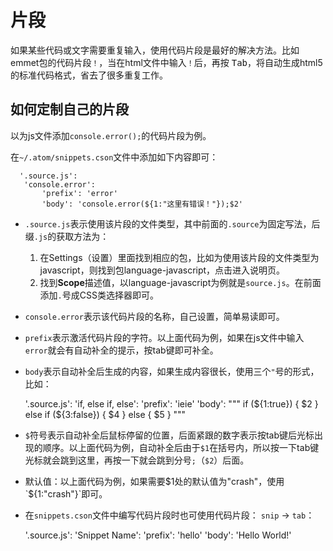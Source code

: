 # 片段

如果某些代码或文字需要重复输入，使用代码片段是最好的解决方法。比如emmet包的代码片段`！`，当在html文件中输入`！`后，再按 <kbd>Tab</kbd>，将自动生成html5的标准代码格式，省去了很多重复工作。

## 如何定制自己的片段

以为js文件添加`console.error();`的代码片段为例。

在`~/.atom/snippets.cson`文件中添加如下内容即可：

      '.source.js':
       'console.error':
           'prefix': 'error'
           'body': 'console.error(${1:"这里有错误！"});$2'

-   `.source.js`表示使用该片段的文件类型，其中前面的`.source`为固定写法，后缀`.js`的获取方法为：

    1.  在Settings（设置）里面找到相应的包，比如为使用该片段的文件类型为javascript，则找到包language-javascript，点击进入说明页。
    2.  找到**Scope**描述值，以language-javascript为例就是`source.js`。在前面添加`.`号成CSS类选择器即可。

-   `console.error`表示该代码片段的名称，自己设置，简单易读即可。

-   `prefix`表示激活代码片段的字符。以上面代码为例，如果在js文件中输入`error`就会有自动补全的提示，按tab键即可补全。

-   `body`表示自动补全后生成的内容，如果生成内容很长，使用三个`"`号的形式，比如：


      '.source.js':
        'if, else if, else':
          'prefix': 'ieie'
          'body': """
            if (${1:true}) {
              $2
            } else if (${3:false}) {
              $4
            } else {
              $5
            }
          """

-   `$`符号表示自动补全后鼠标停留的位置，后面紧跟的数字表示按tab键后光标出现的顺序。以上面代码为例，自动补全后由于`$1`在括号内，所以按一下tab键光标就会跳到这里，再按一下就会跳到分号`;`（`$2`）后面。
-   默认值：以上面代码为例，如果需要$1处的默认值为"crash"，使用`${1:"crash"}`即可。

-   在`snippets.cson`文件中编写代码片段时也可使用代码片段： `snip` -> `tab`：


    '.source.js':
      'Snippet Name':
        'prefix': 'hello'
        'body': 'Hello World!'
